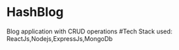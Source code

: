 # HashBlog
Blog application with CRUD operations
#Tech Stack used:
ReactJs,Nodejs,ExpressJs,MongoDb
